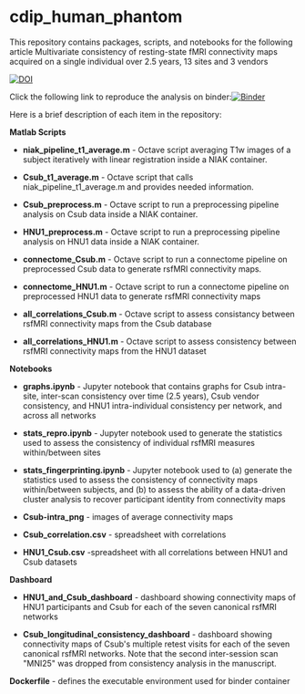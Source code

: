 # cdip_human_phantom
This repository contains packages, scripts, and notebooks for the following article Multivariate consistency of resting-state fMRI connectivity maps acquired on a single individual over 2.5 years, 13 sites and 3 vendors 

[![DOI](https://zenodo.org/badge/DOI/10.5281/zenodo.1311791.svg)](https://doi.org/10.5281/zenodo.1311791)



Click the following link to reproduce the analysis on binder:[![Binder](https://mybinder.org/badge_logo.svg)](https://mybinder.org/v2/gh/SIMEXP/cdip_human_phantom/master)

Here is a brief description of each item in the repository:

**Matlab Scripts** 

* **niak_pipeline_t1_average.m** - Octave script averaging T1w images of a subject iteratively with linear registration inside a NIAK container.

* **Csub_t1_average.m** - Octave script that calls niak_pipeline_t1_average.m and provides needed information.

* **Csub_preprocess.m** - Octave script to run a preprocessing pipeline analysis on Csub data inside a NIAK container.

* **HNU1_preprocess.m** - Octave script to run a preprocessing pipeline analysis on HNU1 data inside a NIAK container.

* **connectome_Csub.m** - Octave script to run a connectome pipeline on preprocessed Csub data to generate rsfMRI connectivity maps.

* **connectome_HNU1.m** - Octave script to run a connectome pipeline on preprocessed HNU1 data to generate rsfMRI connectivity maps

* **all_correlations_Csub.m** - Octave script to assess consistancy between rsfMRI connectivity maps from the Csub database

* **all_correlations_HNU1.m** - Octave script to assess consistency between rsfMRI connectivity maps from the HNU1 dataset

**Notebooks**

* **graphs.ipynb** - Jupyter notebook that contains graphs for Csub intra-site, inter-scan consistency over time (2.5 years), Csub vendor consistency, and HNU1 intra-individual consistency per network, and across all networks

* **stats_repro.ipynb** - Jupyter notebook used to generate the statistics used to assess the consistency of individual rsfMRI measures within/between sites

* **stats_fingerprinting.ipynb** - Jupyter notebook used to (a) generate the statistics used to assess the consistency of connectivity maps within/between subjects, and (b) to assess the ability of a data-driven cluster analysis to recover participant identity from connectivity maps

* **Csub-intra_png** - images of average connectivity maps

* **Csub_correlation.csv** - spreadsheet with correlations

* **HNU1_Csub.csv** -spreadsheet with all correlations between HNU1 and Csub datasets

**Dashboard**

* **HNU1_and_Csub_dashboard** - dashboard showing connectivity maps of HNU1 participants and Csub for each of the seven canonical rsfMRI networks

* **Csub_longitudinal_consistency_dashboard** - dashboard showing connectivity maps of Csub's multiple retest visits for each of the seven canonical rsfMRI networks. Note that the second inter-session scan "MNI25" was dropped from consistency analysis in the manuscript.

**Dockerfile** - defines the executable environment used for binder container
